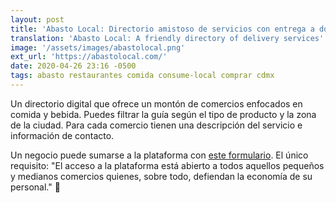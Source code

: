 ```yaml
---
layout: post
title: 'Abasto Local: Directorio amistoso de servicios con entrega a domicilio'
translation: 'Abasto Local: A friendly directory of delivery services'
image: '/assets/images/abastolocal.png'
ext_url: 'https://abastolocal.com/'
date: 2020-04-26 23:16 -0500
tags: abasto restaurantes comida consume-local comprar cdmx
---
```


Un directorio digital que ofrece un montón de comercios enfocados en comida y bebida. Puedes filtrar la guía según el tipo de producto y la zona de la ciudad. Para cada comercio tienen una descripción del servicio e información de contacto. 

Un negocio puede sumarse a la plataforma con [este formulario](https://docs.google.com/forms/d/e/1FAIpQLSfFBhOH37XgGXaK8qa2CQpBsVDj9CoOYo183BG7wcJFXK_oYg/viewform). El único requisito: "El acceso a la plataforma está abierto a todos aquellos pequeños y medianos comercios quienes, sobre todo, defiendan la economía de su personal." :clap: